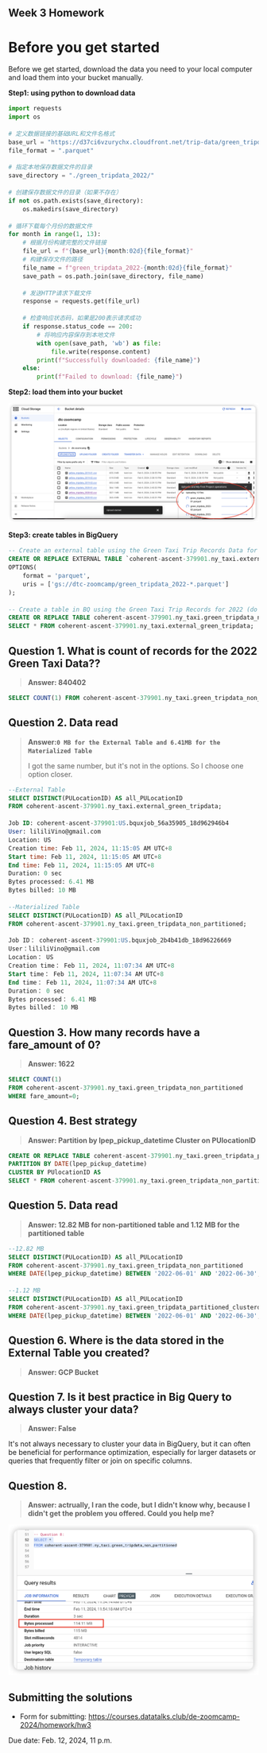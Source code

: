 ## Week 3 Homework

# Before you get started

Before we get started, download the data you need to your local computer and load them into your bucket manually.

**Step1: using python to download data**

```python
import requests
import os

# 定义数据链接的基础URL和文件名格式
base_url = "https://d37ci6vzurychx.cloudfront.net/trip-data/green_tripdata_2022-"
file_format = ".parquet"

# 指定本地保存数据文件的目录
save_directory = "./green_tripdata_2022/"

# 创建保存数据文件的目录（如果不存在）
if not os.path.exists(save_directory):
    os.makedirs(save_directory)

# 循环下载每个月份的数据文件
for month in range(1, 13):
    # 根据月份构建完整的文件链接
    file_url = f"{base_url}{month:02d}{file_format}"
    # 构建保存文件的路径
    file_name = f"green_tripdata_2022-{month:02d}{file_format}"
    save_path = os.path.join(save_directory, file_name)
    
    # 发送HTTP请求下载文件
    response = requests.get(file_url)
    
    # 检查响应状态码，如果是200表示请求成功
    if response.status_code == 200:
        # 将响应内容保存到本地文件
        with open(save_path, 'wb') as file:
            file.write(response.content)
        print(f"Successfully downloaded: {file_name}")
    else:
        print(f"Failed to download: {file_name}")

```

**Step2: load them into your bucket** 

![](../../notes/images/hw_01.png)

**Step3: create tables in BigQuery**

```sql
-- Create an external table using the Green Taxi Trip Records Data for 2022.
CREATE OR REPLACE EXTERNAL TABLE `coherent-ascent-379901.ny_taxi.external_green_tripdata`
OPTIONS(
    format = 'parquet',
    uris = ['gs://dtc-zoomcamp/green_tripdata_2022-*.parquet']
);

-- Create a table in BQ using the Green Taxi Trip Records for 2022 (do not partition or cluster this table).
CREATE OR REPLACE TABLE coherent-ascent-379901.ny_taxi.green_tripdata_non_partitioned AS
SELECT * FROM coherent-ascent-379901.ny_taxi.external_green_tripdata;
```

## Question 1. What is count of records for the 2022 Green Taxi Data??

> **Answer: 840402**

```sql
SELECT COUNT(1) FROM coherent-ascent-379901.ny_taxi.green_tripdata_non_partitioned;
```

## Question 2. Data read

> **Answer:`0 MB for the External Table and 6.41MB for the Materialized Table`**
>
> I got the same number, but it's not in the options. So I choose one option closer.

```sql
--External Table
SELECT DISTINCT(PULocationID) AS all_PULocationID
FROM coherent-ascent-379901.ny_taxi.external_green_tripdata;

Job ID: coherent-ascent-379901:US.bquxjob_56a35905_18d962946b4
User: lililiVino@gmail.com
Location: US
Creation time: Feb 11, 2024, 11:15:05 AM UTC+8
Start time: Feb 11, 2024, 11:15:05 AM UTC+8
End time: Feb 11, 2024, 11:15:05 AM UTC+8
Duration: 0 sec
Bytes processed: 6.41 MB
Bytes billed: 10 MB

--Materialized Table
SELECT DISTINCT(PULocationID) AS all_PULocationID
FROM coherent-ascent-379901.ny_taxi.green_tripdata_non_partitioned;

Job ID： coherent-ascent-379901:US.bquxjob_2b4b41db_18d96226669
User：lililiVino@gmail.com
Location： US
Creation time： Feb 11, 2024, 11:07:34 AM UTC+8
Start time： Feb 11, 2024, 11:07:34 AM UTC+8
End time： Feb 11, 2024, 11:07:34 AM UTC+8
Duration： 0 sec
Bytes processed： 6.41 MB
Bytes billed： 10 MB

```

## Question 3. How many records have a fare_amount of 0?

> **Answer: 1622**

```sql
SELECT COUNT(1)
FROM coherent-ascent-379901.ny_taxi.green_tripdata_non_partitioned
WHERE fare_amount=0;
```

## Question 4. Best strategy

> **Answer: Partition by lpep_pickup_datetime Cluster on PUlocationID**

```sql
CREATE OR REPLACE TABLE coherent-ascent-379901.ny_taxi.green_tripdata_partitioned_clusterd 
PARTITION BY DATE(lpep_pickup_datetime)
CLUSTER BY PUlocationID AS
SELECT * FROM coherent-ascent-379901.ny_taxi.green_tripdata_non_partitioned
```
## Question 5. Data read

> **Answer: 12.82 MB for non-partitioned table and 1.12 MB for the partitioned table**

```sql
--12.82 MB
SELECT DISTINCT(PULocationID) AS all_PULocationID
FROM coherent-ascent-379901.ny_taxi.green_tripdata_non_partitioned
WHERE DATE(lpep_pickup_datetime) BETWEEN '2022-06-01' AND '2022-06-30';

--1.12 MB
SELECT DISTINCT(PULocationID) AS all_PULocationID
FROM coherent-ascent-379901.ny_taxi.green_tripdata_partitioned_clusterd
WHERE DATE(lpep_pickup_datetime) BETWEEN '2022-06-01' AND '2022-06-30';
```

## Question 6. Where is the data stored in the External Table you created?

> **Answer: GCP Bucket**

## Question 7. Is it best practice in Big Query to always cluster your data?

> **Answer: False**

It's not always necessary to cluster your data in BigQuery, but it can often be beneficial for performance optimization, especially for larger datasets or queries that frequently filter or join on specific columns.

## Question 8. 

> **Answer: actrually, I ran the code, but I didn't  know why, because I didn't get the problem you offered. Could you help me?**

![](../../notes/images/hw_02.png)

## Submitting the solutions 

- Form for submitting: https://courses.datatalks.club/de-zoomcamp-2024/homework/hw3

Due date: Feb. 12, 2024, 11 p.m.

